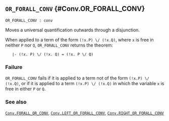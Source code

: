 ## `OR_FORALL_CONV` {#Conv.OR_FORALL_CONV}


```
OR_FORALL_CONV : conv
```



Moves a universal quantification outwards through a disjunction.


When applied to a term of the form `(!x.P) \/ (!x.Q)`, where `x` is free
in neither `P` nor `Q`, `OR_FORALL_CONV` returns the theorem:
    
       |- (!x. P) \/ (!x. Q) = (!x. P \/ Q)
    



### Failure

`OR_FORALL_CONV` fails if it is applied to a term not of the form
`(!x.P) \/ (!x.Q)`, or if it is applied to a term `(!x.P) \/ (!x.Q)`
in which the variable `x` is free in either `P` or `Q`.

### See also

[`Conv.FORALL_OR_CONV`](#Conv.FORALL_OR_CONV), [`Conv.LEFT_OR_FORALL_CONV`](#Conv.LEFT_OR_FORALL_CONV), [`Conv.RIGHT_OR_FORALL_CONV`](#Conv.RIGHT_OR_FORALL_CONV)

